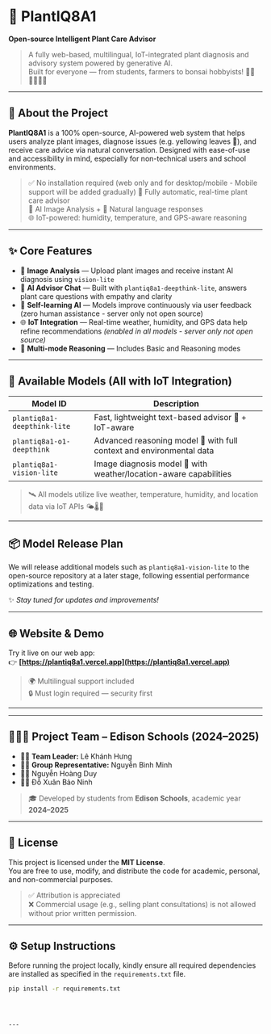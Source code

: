 # 🌱 PlantIQ8A1  
**Open-source Intelligent Plant Care Advisor**

> A fully web-based, multilingual, IoT-integrated plant diagnosis and advisory system powered by generative AI.  
> Built for everyone — from students, farmers to bonsai hobbyists! 🧑‍🌾👩‍🎓👨‍🔬

---

## 📖 About the Project

**PlantIQ8A1** is a 100% open-source, AI-powered web system that helps users analyze plant images, diagnose issues (e.g. yellowing leaves 🌿), and receive care advice via natural conversation. Designed with ease-of-use and accessibility in mind, especially for non-technical users and school environments.

> ✅ No installation required  (web only and for desktop/mobile - Mobile support will be added gradually)
> 🧠 Fully automatic, real-time plant care advisor  
> 📸 AI Image Analysis + 💬 Natural language responses  
> 🌐 IoT-powered: humidity, temperature, and GPS-aware reasoning

---

## ✨ Core Features

- 📸 **Image Analysis** — Upload plant images and receive instant AI diagnosis using `vision-lite`
- 💬 **AI Advisor Chat** — Built with `plantiq8a1-deepthink-lite`, answers plant care questions with empathy and clarity
- 🔁 **Self-learning AI** — Models improve continuously via user feedback (zero human assistance - server only not open source)
- 🌐 **IoT Integration** — Real-time weather, humidity, and GPS data help refine recommendations *(enabled in all models - server only not open source)*
- 🧪 **Multi-mode Reasoning** — Includes Basic and Reasoning modes
  

---

## 🧠 Available Models (All with IoT Integration)

| Model ID                      | Description                                                           |
|------------------------------|-----------------------------------------------------------------------|
| `plantiq8a1-deepthink-lite`  | Fast, lightweight text-based advisor 💬 + IoT-aware                   |
| `plantiq8a1-o1-deepthink`    | Advanced reasoning model 🧠 with full context and environmental data  |
| `plantiq8a1-vision-lite`     | Image diagnosis model 📸 with weather/location-aware capabilities     |

> 🛰 All models utilize live weather, temperature, humidity, and location data via IoT APIs 🌤🌡📍

---

## 📦 Model Release Plan

We will release additional models such as `plantiq8a1-vision-lite` to the open-source repository at a later stage, following essential performance optimizations and testing.  

✨ *Stay tuned for updates and improvements!*  

---

## 🌐 Website & Demo

Try it live on our web app:  
👉 **[https://plantiq8a1.vercel.app](https://plantiq8a1.vercel.app)**  

> 🌍 Multilingual support included  
> 🔒 Must login required — security first

---
---

## 🧑‍🤝‍🧑 Project Team – Edison Schools (2024–2025)

- 👨‍💼 **Team Leader:** Lê Khánh Hưng  
- 🧑‍🎓 **Group Representative:** Nguyễn Bình Minh  
- 👨‍🔬 Nguyễn Hoàng Duy  
- 👨‍🔬 Đỗ Xuân Bảo Ninh  

> 🎓 Developed by students from **Edison Schools**, academic year **2024–2025**

---

## 📜 License

This project is licensed under the **MIT License**.  
You are free to use, modify, and distribute the code for academic, personal, and non-commercial purposes.

> ✅ Attribution is appreciated  
> ❌ Commercial usage (e.g., selling plant consultations) is not allowed without prior written permission.


---

## ⚙️ Setup Instructions

Before running the project locally, kindly ensure all required dependencies are installed as specified in the `requirements.txt` file.

```bash
pip install -r requirements.txt




---



